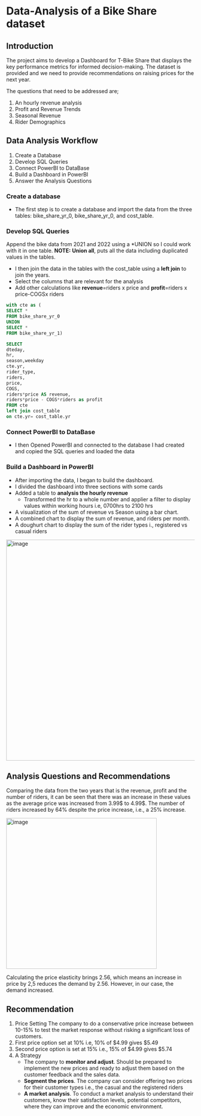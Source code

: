 # Data-Analysis of a Bike Share dataset

## Introduction
The project aims to develop a Dashboard for T-Bike Share that displays the key performance metrics for informed decision-making.
The dataset is provided and we need to provide recommendations on raising prices for the next year.

The questions that need to be addressed are;
1. An hourly revenue analysis
2. Profit and Revenue Trends
3. Seasonal Revenue
4. Rider Demographics

## Data Analysis Workflow
1. Create a Database
2. Develop SQL Queries
3. Connect PowerBI to DataBase
4. Build a Dashboard in PowerBI
5. Answer the Analysis Questions

### Create a database
* The first step is to create a database and import the data from the three tables: bike_share_yr_0, bike_share_yr_0, and cost_table.
  
### Develop SQL Queries
Append the bike data from 2021 and 2022 using a *UNION so I could work with it in one table. **NOTE:** **Union all**, puts all the data including duplicated values in the tables.
* I then join the data in the tables with the cost_table using a **left join** to join the years.
* Select the columns that are relevant for the analysis
* Add other calculations like **revenue**=riders x price and **profit**=riders x price-COGSx riders
```SQL
with cte as (
SELECT *
FROM bike_share_yr_0
UNION
SELECT *
FROM bike_share_yr_1)

SELECT 
dteday,
hr,
season,weekday
cte.yr,
rider_type,
riders,
price, 
COGS,
riders*price AS revenue,
riders*price - COGS*riders as profit
FROM cte
left join cost_table
on cte.yr= cost_table.yr
```
### Connect PowerBI to DataBase
* I then Opened PowerBI and connected to the database I had created and copied the SQL queries and loaded the data
  
### Build a Dashboard in PowerBI
* After importing the data, I began to build the dashboard.
* I divided the dashboard into three sections with some cards
* Added a table to **analysis the hourly revenue**
  * Transformed the hr to a whole number and applier a filter to display values within working hours i.e, 0700hrs to 2100 hrs
* A visualization of the sum of revenue vs Season using a bar chart.
* A combined chart to display the sum of revenue, and riders per month.
* A doughurt chart to display the sum of the rider types i., registered vs casual riders

<img width="589" alt="image" src="https://github.com/FaridahMut/Data-Analysis-Process-Using-SQL-PowerBI/assets/160776452/d02c31b9-06dc-4790-9b72-a37e96d281eb">

## Analysis Questions and Recommendations
Comparing the data from the two years that is the revenue, profit and the number of riders, it can be seen that there was an increase in these values as the average price was increased from 3.99$ to 4.99$. The number of riders increased by 64% despite the price increase, i.e., a 25% increase.

<img width="402" alt="image" src="https://github.com/FaridahMut/Data-Analysis-Process-Using-SQL-PowerBI/assets/160776452/ff51eab9-b533-47db-bf58-3e1eb329fe22">

Calculating the price elasticity brings 2.56, which means an increase in price by 2,5 reduces the demand by 2.56. However, in our case, the demand increased.

## Recommendation
1. Price Setting
The company to do a conservative price increase between 10-15% to test the market response without risking a significant loss of customers.
  1. First price option set at 10% i.e, 10% of $4.99 gives $5.49
  2. Second price option is set at 15% i.e., 15% of $4.99 gives $5.74
2. A Strategy
   * The company to **monitor and adjust**. Should be prepared to implement the new prices and ready to adjust them based on the customer feedback and the sales data.
   * **Segment the prices**. The company can consider offering two prices for their customer types i.e., the casual and the registered riders
   * **A market analysis**. To conduct a market analysis to understand their customers, know their satisfaction levels, potential competitors, where they can improve and the economic environment.
  



   
